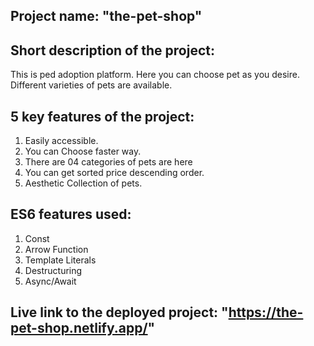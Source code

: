 ## Project name: "the-pet-shop"
## Short description of the project:
   This is ped adoption platform. Here you can choose pet as you desire. Different varieties of pets
   are available.
## 5 key features of the project:
   1. Easily accessible.
   2. You can Choose faster way.
   3. There are 04 categories of pets are here
   4. You can get sorted price descending order.
   5. Aesthetic Collection of pets.
## ES6 features used:
   1. Const
   2. Arrow Function
   3. Template Literals
   4. Destructuring
   5. Async/Await 
## Live link to the deployed project: "https://the-pet-shop.netlify.app/"